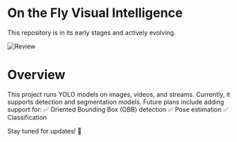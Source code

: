 # On the Fly Visual Intelligence

This repository is in its early stages and actively evolving.

![Review](https://github.com/user-attachments/assets/a3be601a-e976-4e38-807c-a024b6909dd7)

# Overview

This project runs YOLO models on images, videos, and streams. Currently, it supports detection and segmentation models. Future plans include adding support for:
✅ Oriented Bounding Box (OBB) detection
✅ Pose estimation
✅ Classification

Stay tuned for updates! 🚀
